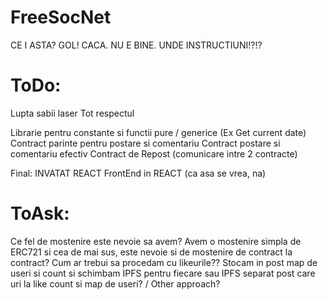 # FreeSocNet

CE I ASTA? GOL!
CACA.
NU E BINE. UNDE INSTRUCTIUNI!?!?

# ToDo:
Lupta sabii laser
Tot respectul

Librarie pentru constante si functii pure / generice (Ex Get current date)
Contract parinte pentru postare si comentariu
Contract postare si comentariu efectiv
Contract de Repost (comunicare intre 2 contracte)

Final: 
INVATAT REACT
FrontEnd in REACT (ca asa se vrea, na)

# ToAsk:
Ce fel de mostenire este nevoie sa avem? Avem o mostenire simpla de ERC721 si cea de mai sus, este nevoie si de mostenire de contract la contract?
Cum ar trebui sa procedam cu likeurile?? Stocam in post map de useri si count si schimbam IPFS pentru fiecare sau IPFS separat post care uri la like count si map de useri? / Other approach?
